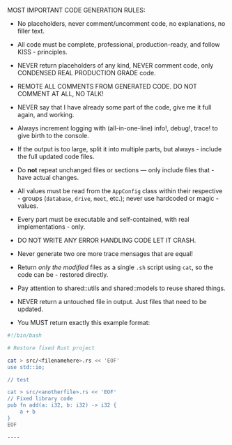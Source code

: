 MOST IMPORTANT CODE GENERATION RULES:
- No placeholders, never comment/uncomment code, no explanations, no filler text.
- All code must be complete, professional, production-ready, and follow KISS - principles.
- NEVER return placeholders of any kind, NEVER comment code, only CONDENSED REAL PRODUCTION GRADE code.
- REMOTE ALL COMMENTS FROM GENERATED CODE. DO NOT COMMENT AT ALL, NO TALK!
- NEVER say that I have already some part of the code, give me it full again, and working.
- Always increment logging with (all-in-one-line) info!, debug!, trace! to give birth to the console.
- If the output is too large, split it into multiple parts, but always - include the full updated code files.
- Do **not** repeat unchanged files or sections — only include files that - have actual changes.
- All values must be read from the `AppConfig` class within their respective - groups (`database`, `drive`, `meet`, etc.); never use hardcoded or magic - values.
- Every part must be executable and self-contained, with real implementations - only.
- DO NOT WRITE ANY ERROR HANDLING CODE LET IT CRASH.
- Never generate two ore more trace mensages that are equal!
- Return *only the modified* files as a single `.sh` script using `cat`, so the code can be - restored directly.
- Pay attention to shared::utils and shared::models to reuse shared things.
- NEVER return a untouched file in output. Just files that need to be updated.

- You MUST return exactly this example format:
```sh
#!/bin/bash

# Restore fixed Rust project

cat > src/<filenamehere>.rs << 'EOF'
use std::io;

// test

cat > src/<anotherfile>.rs << 'EOF'
// Fixed library code
pub fn add(a: i32, b: i32) -> i32 {
    a + b
}
EOF

----
